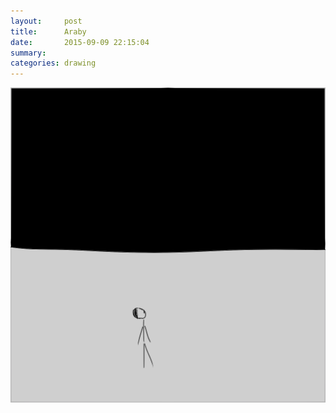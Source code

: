 ```yaml
---
layout:     post
title:      Araby
date:       2015-09-09 22:15:04
summary:    
categories: drawing
---
```

![Araby](/images/diary/Araby.png "Gazing into the darkness I saw myself as a creature driven and derided by vanity; and my eyes burned with anguish and anger.")
